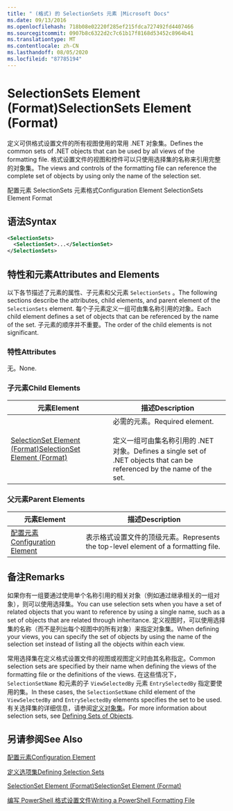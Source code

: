 ```yaml
---
title: " (格式) 的 SelectionSets 元素 |Microsoft Docs"
ms.date: 09/13/2016
ms.openlocfilehash: 718b08e02220f285ef215fdca727492fd4407466
ms.sourcegitcommit: 0907b8c6322d2c7c61b17f8168d53452c8964b41
ms.translationtype: MT
ms.contentlocale: zh-CN
ms.lasthandoff: 08/05/2020
ms.locfileid: "87785194"
---
```

# <a name="selectionsets-element-format"></a><span data-ttu-id="f8e3e-102">SelectionSets Element (Format)</span><span class="sxs-lookup"><span data-stu-id="f8e3e-102">SelectionSets Element (Format)</span></span>

<span data-ttu-id="f8e3e-103">定义可供格式设置文件的所有视图使用的常用 .NET 对象集。</span><span class="sxs-lookup"><span data-stu-id="f8e3e-103">Defines the common sets of .NET objects that can be used by all views of the formatting file.</span></span> <span data-ttu-id="f8e3e-104">格式设置文件的视图和控件可以只使用选择集的名称来引用完整的对象集。</span><span class="sxs-lookup"><span data-stu-id="f8e3e-104">The views and controls of the formatting file can reference the complete set of objects by using only the name of the selection set.</span></span>

<span data-ttu-id="f8e3e-105">配置元素 SelectionSets 元素格式</span><span class="sxs-lookup"><span data-stu-id="f8e3e-105">Configuration Element SelectionSets Element Format</span></span>

## <a name="syntax"></a><span data-ttu-id="f8e3e-106">语法</span><span class="sxs-lookup"><span data-stu-id="f8e3e-106">Syntax</span></span>

```xml
<SelectionSets>
  <SelectionSet>...</SelectionSet>
</SelectionSets>
```

## <a name="attributes-and-elements"></a><span data-ttu-id="f8e3e-107">特性和元素</span><span class="sxs-lookup"><span data-stu-id="f8e3e-107">Attributes and Elements</span></span>

<span data-ttu-id="f8e3e-108">以下各节描述了元素的属性、子元素和父元素 `SelectionSets` 。</span><span class="sxs-lookup"><span data-stu-id="f8e3e-108">The following sections describe the attributes, child elements, and parent element of the `SelectionSets` element.</span></span> <span data-ttu-id="f8e3e-109">每个子元素定义一组可由集名称引用的对象。</span><span class="sxs-lookup"><span data-stu-id="f8e3e-109">Each child element defines a set of objects that can be referenced by the name of the set.</span></span> <span data-ttu-id="f8e3e-110">子元素的顺序并不重要。</span><span class="sxs-lookup"><span data-stu-id="f8e3e-110">The order of the child elements is not significant.</span></span>

### <a name="attributes"></a><span data-ttu-id="f8e3e-111">特性</span><span class="sxs-lookup"><span data-stu-id="f8e3e-111">Attributes</span></span>

<span data-ttu-id="f8e3e-112">无。</span><span class="sxs-lookup"><span data-stu-id="f8e3e-112">None.</span></span>

### <a name="child-elements"></a><span data-ttu-id="f8e3e-113">子元素</span><span class="sxs-lookup"><span data-stu-id="f8e3e-113">Child Elements</span></span>

|<span data-ttu-id="f8e3e-114">元素</span><span class="sxs-lookup"><span data-stu-id="f8e3e-114">Element</span></span>|<span data-ttu-id="f8e3e-115">描述</span><span class="sxs-lookup"><span data-stu-id="f8e3e-115">Description</span></span>|
|-------------|-----------------|
|[<span data-ttu-id="f8e3e-116">SelectionSet Element (Format)</span><span class="sxs-lookup"><span data-stu-id="f8e3e-116">SelectionSet Element (Format)</span></span>](./selectionset-element-format.md)|<span data-ttu-id="f8e3e-117">必需的元素。</span><span class="sxs-lookup"><span data-stu-id="f8e3e-117">Required element.</span></span><br /><br /> <span data-ttu-id="f8e3e-118">定义一组可由集名称引用的 .NET 对象。</span><span class="sxs-lookup"><span data-stu-id="f8e3e-118">Defines a single set of .NET objects that can be referenced by the name of the set.</span></span>|

### <a name="parent-elements"></a><span data-ttu-id="f8e3e-119">父元素</span><span class="sxs-lookup"><span data-stu-id="f8e3e-119">Parent Elements</span></span>

|<span data-ttu-id="f8e3e-120">元素</span><span class="sxs-lookup"><span data-stu-id="f8e3e-120">Element</span></span>|<span data-ttu-id="f8e3e-121">描述</span><span class="sxs-lookup"><span data-stu-id="f8e3e-121">Description</span></span>|
|-------------|-----------------|
|[<span data-ttu-id="f8e3e-122">配置元素</span><span class="sxs-lookup"><span data-stu-id="f8e3e-122">Configuration Element</span></span>](./configuration-element-format.md)|<span data-ttu-id="f8e3e-123">表示格式设置文件的顶级元素。</span><span class="sxs-lookup"><span data-stu-id="f8e3e-123">Represents the top-level element of a formatting file.</span></span>|

## <a name="remarks"></a><span data-ttu-id="f8e3e-124">备注</span><span class="sxs-lookup"><span data-stu-id="f8e3e-124">Remarks</span></span>

<span data-ttu-id="f8e3e-125">如果你有一组要通过使用单个名称引用的相关对象（例如通过继承相关的一组对象），则可以使用选择集。</span><span class="sxs-lookup"><span data-stu-id="f8e3e-125">You can use selection sets when you have a set of related objects that you want to reference by using a single name, such as a set of objects that are related through inheritance.</span></span> <span data-ttu-id="f8e3e-126">定义视图时，可以使用选择集的名称（而不是列出每个视图中的所有对象）来指定对象集。</span><span class="sxs-lookup"><span data-stu-id="f8e3e-126">When defining your views, you can specify the set of objects by using the name of the selection set instead of listing all the objects within each view.</span></span>

<span data-ttu-id="f8e3e-127">常用选择集在定义格式设置文件的视图或视图定义时由其名称指定。</span><span class="sxs-lookup"><span data-stu-id="f8e3e-127">Common selection sets are specified by their name when defining the views of the formatting file or the definitions of the views.</span></span> <span data-ttu-id="f8e3e-128">在这些情况下， `SelectionSetName` 和元素的子 `ViewSelectedBy` 元素 `EntrySelectedBy` 指定要使用的集。</span><span class="sxs-lookup"><span data-stu-id="f8e3e-128">In these cases, the `SelectionSetName` child element of the `ViewSelectedBy` and `EntrySelectedBy` elements specifies the set to be used.</span></span> <span data-ttu-id="f8e3e-129">有关选择集的详细信息，请参阅[定义对象集](./defining-selection-sets.md)。</span><span class="sxs-lookup"><span data-stu-id="f8e3e-129">For more information about selection sets, see [Defining Sets of Objects](./defining-selection-sets.md).</span></span>

## <a name="see-also"></a><span data-ttu-id="f8e3e-130">另请参阅</span><span class="sxs-lookup"><span data-stu-id="f8e3e-130">See Also</span></span>

[<span data-ttu-id="f8e3e-131">配置元素</span><span class="sxs-lookup"><span data-stu-id="f8e3e-131">Configuration Element</span></span>](./configuration-element-format.md)

[<span data-ttu-id="f8e3e-132">定义选项集</span><span class="sxs-lookup"><span data-stu-id="f8e3e-132">Defining Selection Sets</span></span>](./defining-selection-sets.md)

[<span data-ttu-id="f8e3e-133">SelectionSet Element (Format)</span><span class="sxs-lookup"><span data-stu-id="f8e3e-133">SelectionSet Element (Format)</span></span>](./selectionset-element-format.md)

[<span data-ttu-id="f8e3e-134">编写 PowerShell 格式设置文件</span><span class="sxs-lookup"><span data-stu-id="f8e3e-134">Writing a PowerShell Formatting File</span></span>](./writing-a-powershell-formatting-file.md)
